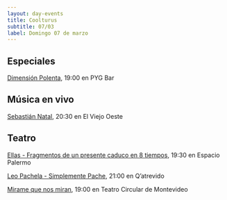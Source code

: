 ```yaml
---
layout: day-events
title: Coolturus
subtitle: 07/03
label: Domingo 07 de marzo
---
```


## Especiales

[Dimensión Polenta](https://instagram.com/pygbar?igshid=v0vxh7zot18p), 19:00 en PYG Bar

## Música en vivo

[Sebastián Natal](https://instagram.com/viejooeste.prado?igshid=11rsgnlou42g5), 20:30 en El Viejo Oeste

## Teatro

[Ellas - Fragmentos de un presente caduco en 8 tiempos](https://instagram.com/salaespaciopalermo?igshid=1bmb3d8brkyad), 19:30 en Espacio Palermo

[Leo Pachela - Simplemente Pache](https://instagram.com/qatrevido?igshid=8bj6dzn4g7aj), 21:00 en Q’atrevido

[Mirame que nos miran](http://www.teatrocircular.org.uy/mirame-que-nos-miran-estreno-octubre-2020/), 19:00 en Teatro Circular de Montevideo

